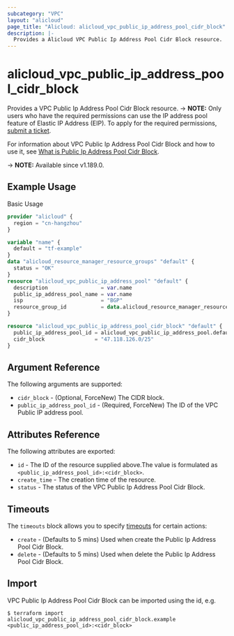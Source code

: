 ```yaml
---
subcategory: "VPC"
layout: "alicloud"
page_title: "Alicloud: alicloud_vpc_public_ip_address_pool_cidr_block"
description: |-
  Provides a Alicloud VPC Public Ip Address Pool Cidr Block resource.
---
```


# alicloud_vpc_public_ip_address_pool_cidr_block

Provides a VPC Public Ip Address Pool Cidr Block resource. 
-> **NOTE:** Only users who have the required permissions can use the IP address pool feature of Elastic IP Address (EIP). To apply for the required permissions, [submit a ticket](https://smartservice.console.aliyun.com/service/create-ticket).

For information about VPC Public Ip Address Pool Cidr Block and how to use it, see [What is Public Ip Address Pool Cidr Block](https://www.alibabacloud.com/help/en/virtual-private-cloud/latest/429100).

-> **NOTE:** Available since v1.189.0.

## Example Usage

Basic Usage

```terraform
provider "alicloud" {
  region = "cn-hangzhou"
}

variable "name" {
  default = "tf-example"
}
data "alicloud_resource_manager_resource_groups" "default" {
  status = "OK"
}
resource "alicloud_vpc_public_ip_address_pool" "default" {
  description                 = var.name
  public_ip_address_pool_name = var.name
  isp                         = "BGP"
  resource_group_id           = data.alicloud_resource_manager_resource_groups.default.ids.0
}

resource "alicloud_vpc_public_ip_address_pool_cidr_block" "default" {
  public_ip_address_pool_id = alicloud_vpc_public_ip_address_pool.default.id
  cidr_block                = "47.118.126.0/25"
}
```


## Argument Reference

The following arguments are supported:
* `cidr_block` - (Optional, ForceNew) The CIDR block.
* `public_ip_address_pool_id` - (Required, ForceNew) The ID of the VPC Public IP address pool.



## Attributes Reference

The following attributes are exported:
* `id` - The ID of the resource supplied above.The value is formulated as `<public_ip_address_pool_id>:<cidr_block>`.
* `create_time` - The creation time of the resource.
* `status` - The status of the VPC Public Ip Address Pool Cidr Block.

## Timeouts

The `timeouts` block allows you to specify [timeouts](https://www.terraform.io/docs/configuration-0-11/resources.html#timeouts) for certain actions:
* `create` - (Defaults to 5 mins) Used when create the Public Ip Address Pool Cidr Block.
* `delete` - (Defaults to 5 mins) Used when delete the Public Ip Address Pool Cidr Block.

## Import

VPC Public Ip Address Pool Cidr Block can be imported using the id, e.g.

```shell
$ terraform import alicloud_vpc_public_ip_address_pool_cidr_block.example <public_ip_address_pool_id>:<cidr_block>
```